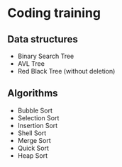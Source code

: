 # Coding training

## Data structures

- Binary Search Tree
- AVL Tree
- Red Black Tree (without deletion)

## Algorithms

- Bubble Sort
- Selection Sort
- Insertion Sort
- Shell Sort
- Merge Sort
- Quick Sort
- Heap Sort
